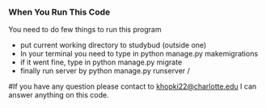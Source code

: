 ### When You Run This Code
You need to do few things to run this program
* put current working directory to studybud (outside one)
* In your terminal you need to type in python manage.py makemigrations
* if it went fine, type in python manage.py migrate
* finally run server by python manage.py runserver /
  
#If you have any question please contact to khopki22@charlotte.edu I can answer anything on this code.
